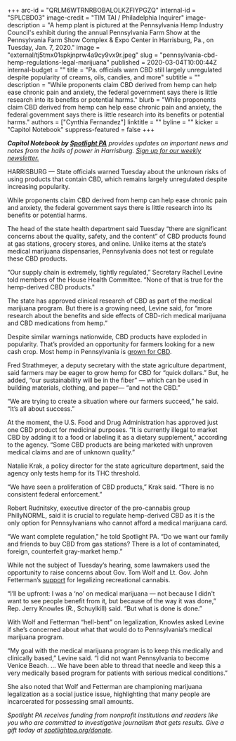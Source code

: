 +++
arc-id = "QRLM6WTRNRBOBALOLKZFIYPGZQ"
internal-id = "SPLCBD03"
image-credit = "TIM TAI / Philadelphia Inquirer"
image-description = "A hemp plant is pictured at the Pennsylvania Hemp Industry Council's exhibit during the annual Pennsylvania Farm Show at the Pennsylvania Farm Show Complex & Expo Center in Harrisburg, Pa., on Tuesday, Jan. 7, 2020."
image = "external/tj5tmx01spkjnprw4a9cy9vx9r.jpeg"
slug = "pennsylvania-cbd-hemp-regulations-legal-marijuana"
published = 2020-03-04T10:00:44Z
internal-budget = ""
title = "Pa. officials warn CBD still largely unregulated despite popularity of creams, oils, candies, and more"
subtitle = ""
description = "While proponents claim CBD derived from hemp can help ease chronic pain and anxiety, the federal government says there is little research into its benefits or potential harms."
blurb = "While proponents claim CBD derived from hemp can help ease chronic pain and anxiety, the federal government says there is little research into its benefits or potential harms."
authors = ["Cynthia Fernandez"]
linktitle = ""
byline = ""
kicker = "Capitol Notebook"
suppress-featured = false
+++

<i><b>Capitol Notebook by </b></i><a href="https://www.spotlightpa.org/"><i><b>Spotlight PA</b></i></a><i> provides updates on important news and notes from the halls of power in Harrisburg. </i><a href="https://www.spotlightpa.org/newsletters"><i>Sign up for our weekly newsletter.</i></a>

HARRISBURG — State officials warned Tuesday about the unknown risks of using products that contain CBD, which remains largely unregulated despite increasing popularity.

While proponents claim CBD derived from hemp can help ease chronic pain and anxiety, the federal government says there is little research into its benefits or potential harms.

The head of the state health department said Tuesday “there are significant concerns about the quality, safety, and the content” of CBD products found at gas stations, grocery stores, and online. Unlike items at the state’s medical marijuana dispensaries, Pennsylvania does not test or regulate these CBD products.

“Our supply chain is extremely, tightly regulated,” Secretary Rachel Levine told members of the House Health Committee. “None of that is true for the hemp-derived CBD products."

The state has approved clinical research of CBD as part of the medical marijuana program. But there is a growing need, Levine said, for “more research about the benefits and side effects of CBD-rich medical marijuana and CBD medications from hemp.”

Despite similar warnings nationwide, CBD products have exploded in popularity. That’s provided an opportunity for farmers looking for a new cash crop. Most hemp in Pennsylvania is <a href="https://hempindustrydaily.com/mid-atlantic-region-harvest-preview-75-of-pennsylvania-cbd-producers-lack-purchase-contracts/">grown for CBD</a>.

Fred Strathmeyer, a deputy secretary with the state agriculture department, said farmers may be eager to grow hemp for CBD for “quick dollars.” But, he added, “our sustainability will be in the fiber” — which can be used in building materials, clothing, and paper— “and not the CBD.”

“We are trying to create a situation where our farmers succeed,” he said. “It’s all about success.”

At the moment, the U.S. Food and Drug Administration has approved just one CBD product for medicinal purposes. “It is currently illegal to market CBD by adding it to a food or labeling it as a dietary supplement,” according to the agency. “Some CBD products are being marketed with unproven medical claims and are of unknown quality.”

Natalie Krak, a policy director for the state agriculture department, said the agency only tests hemp for its THC threshold.

“We have seen a proliferation of CBD products,” Krak said. “There is no consistent federal enforcement.”

Robert Rudnitsky, executive director of the pro-cannabis group PhillyNORML, said it is crucial to regulate hemp-derived CBD as it is the only option for Pennsylvanians who cannot afford a medical marijuana card.

“We want complete regulation," he told Spotlight PA. “Do we want our family and friends to buy CBD from gas stations? There is a lot of contaminated, foreign, counterfeit gray-market hemp.”

While not the subject of Tuesday’s hearing, some lawmakers used the opportunity to raise concerns about Gov. Tom Wolf and Lt. Gov. John Fetterman’s <a href="https://www.inquirer.com/news/pennsylvania/pennsylvania-legalize-marijuana-governor-tom-wolf-20190925.html">support</a> for legalizing recreational cannabis.

“I’ll be upfront: I was a ‘no’ on medical marijuana — not because I didn't want to see people benefit from it, but because of the way it was done,” Rep. Jerry Knowles (R., Schuylkill) said. “But what is done is done.”

With Wolf and Fetterman “hell-bent” on legalization, Knowles asked Levine if she’s concerned about what that would do to Pennsylvania’s medical marijuana program.

“My goal with the medical marijuana program is to keep this medically and clinically based,” Levine said. “I did not want Pennsylvania to become Venice Beach. ... We have been able to thread that needle and keep this a very medically based program for patients with serious medical conditions.”

She also noted that Wolf and Fetterman are championing marijuana legalization as a social justice issue, highlighting that many people are incarcerated for possessing small amounts.

<i>Spotlight PA receives funding from nonprofit institutions and readers like you who are committed to investigative journalism that gets results. Give a gift today at </i><a href="https://www.spotlightpa.org/donate"><i>spotlightpa.org/donate</i></a><i>.</i>
